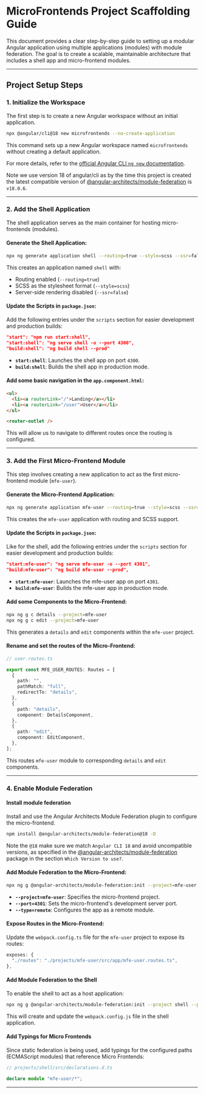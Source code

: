 # MicroFrontends Project Scaffolding Guide

This document provides a clear step-by-step guide to setting up a modular Angular application using multiple applications (modules) with module federation. The goal is to create a scalable, maintainable architecture that includes a shell app and micro-frontend modules.

---

## **Project Setup Steps**

### 1. **Initialize the Workspace**

The first step is to create a new Angular workspace without an initial application.

```bash
npx @angular/cli@18 new microfrontends --no-create-application
```

This command sets up a new Angular workspace named `microfrontends` without creating a default application.

For more details, refer to the [official Angular CLI `ng new` documentation](https://angular.io/cli/new).

Note we use version 18 of angular/cli as by the time this project is created the latest compatible version of [@angular-architects/module-federation](https://www.npmjs.com/package/@angular-architects/module-federation) is `v18.0.6`.

---

### 2. **Add the Shell Application**

The shell application serves as the main container for hosting micro-frontends (modules).

#### Generate the Shell Application:

```bash
npx ng generate application shell --routing=true --style=scss --ssr=false
```

This creates an application named `shell` with:

- Routing enabled (`--routing=true`)
- SCSS as the stylesheet format (`--style=scss`)
- Server-side rendering disabled (`--ssr=false`)

#### Update the Scripts in `package.json`:

Add the following entries under the `scripts` section for easier development and production builds:

```json
"start": "npm run start:shell",
"start:shell": "ng serve shell -o --port 4300",
"build:shell": "ng build shell --prod"
```

- **`start:shell`**: Launches the shell app on port `4300`.
- **`build:shell`**: Builds the shell app in production mode.

#### Add some basic navigation in the `app.component.html`:

```html
<ul>
  <li><a routerLink="/">Landing</a></li>
  <li><a routerLink="/user">User</a></li>
</ul>

<router-outlet />
```

This will allow us to navigate to different routes once the routing is configured.

---

### 3. **Add the First Micro-Frontend Module**

This step involves creating a new application to act as the first micro-frontend module (`mfe-user`).

#### Generate the Micro-Frontend Application:

```bash
npx ng generate application mfe-user --routing=true --style=scss --ssr=false
```

This creates the `mfe-user` application with routing and SCSS support.

#### Update the Scripts in `package.json`:

Like for the shell, add the following entries under the `scripts` section for easier development and production builds:

```json
"start:mfe-user": "ng serve mfe-user -o --port 4301",
"build:mfe-user": "ng build mfe-user --prod",
```

- **`start:mfe-user`**: Launches the mfe-user app on port `4301`.
- **`build:mfe-user`**: Builds the mfe-user app in production mode.

#### Add some Components to the Micro-Frontend:

```bash
npx ng g c details --project=mfe-user
npx ng g c edit --project=mfe-user
```

This generates a `details` and `edit` components within the `mfe-user` project.

#### Rename and set the routes of the Micro-Frontend:

```ts
// user.routes.ts

export const MFE_USER_ROUTES: Routes = [
  {
    path: "",
    pathMatch: "full",
    redirectTo: "details",
  },
  {
    path: "details",
    component: DetailsComponent,
  },
  {
    path: "edit",
    component: EditComponent,
  },
];
```

This routes `mfe-user` module to corresponding `details` and `edit` components.

---

### 4. **Enable Module Federation**

#### Install module federation

Install and use the Angular Architects Module Federation plugin to configure the micro-frontend.

```bash
npm install @angular-architects/module-federation@18 -D
```

Note the `@18` make sure we match `Angular CLI 18` and avoid uncompatible versions, as specified in the [@angular-architects/module-federation](https://www.npmjs.com/package/@angular-architects/module-federation) package in the section `Which Version to use?`.

#### Add Module Federation to the Micro-Frontend:

```bash
npx ng g @angular-architects/module-federation:init --project=mfe-user --port 4301 --type remote
```

- **`--project=mfe-user`**: Specifies the micro-frontend project.
- **`--port=4301`**: Sets the micro-frontend's development server port.
- **`--type=remote`**: Configures the app as a remote module.

#### Expose Routes in the Micro-Frontend:

Update the `webpack.config.ts` file for the `mfe-user` project to expose its routes:

```javascript
exposes: {
  "./routes": "./projects/mfe-user/src/app/mfe-user.routes.ts",
},
```

#### Add Module Federation to the Shell

To enable the shell to act as a host application:

```bash
npx ng g @angular-architects/module-federation:init --project shell --port 4300 --type host
```

This will create and update the `webpack.config.js` file in the shell application.

#### Add Typings for Micro Frontends

Since static federation is being used, add typings for the configured paths (ECMAScript modules) that reference Micro Frontends:

```typescript
// projects/shell/src/declarations.d.ts

declare module "mfe-user/*";
```

---
